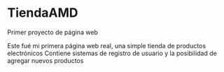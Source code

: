 # TiendaAMD
Primer proyecto de página web

Este fué mi primera página web real, una simple tienda de productos electrónicos
Contiene sistemas de registro de usuario y la posibilidad de agregar nuevos productos
